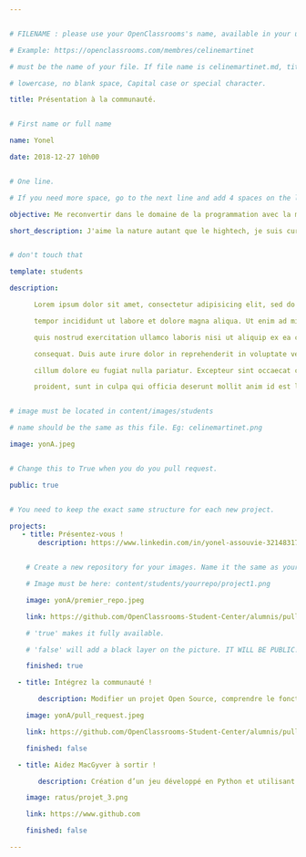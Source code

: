 ```yaml
---


# FILENAME : please use your OpenClassrooms's name, available in your url.

# Example: https://openclassrooms.com/membres/celinemartinet

# must be the name of your file. If file name is celinemartinet.md, title is celinemartinet.

# lowercase, no blank space, Capital case or special character.

title: Présentation à la communauté.


# First name or full name

name: Yonel

date: 2018-12-27 10h00


# One line.

# If you need more space, go to the next line and add 4 spaces on the left, as in 'description'.

objective: Me reconvertir dans le domaine de la programmation avec la meilleure plateforme de formation en ligne OpenClassrooms.

short_description: J'aime la nature autant que le hightech, je suis curieux et cool(je pense). Déterminé à réussir je met tout de mon côté pour réussir.


# don't touch that

template: students

description:

      Lorem ipsum dolor sit amet, consectetur adipisicing elit, sed do eiusmod

      tempor incididunt ut labore et dolore magna aliqua. Ut enim ad minim veniam,

      quis nostrud exercitation ullamco laboris nisi ut aliquip ex ea commodo

      consequat. Duis aute irure dolor in reprehenderit in voluptate velit esse

      cillum dolore eu fugiat nulla pariatur. Excepteur sint occaecat cupidatat non

      proident, sunt in culpa qui officia deserunt mollit anim id est laborum.


# image must be located in content/images/students

# name should be the same as this file. Eg: celinemartinet.png

image: yonA.jpeg


# Change this to True when you do you pull request.

public: true


# You need to keep the exact same structure for each new project.

projects:
   - title: Présentez-vous !
       description: https://www.linkedin.com/in/yonel-assouvie-321483176/


    # Create a new repository for your images. Name it the same as your nickname and profile picture.

    # Image must be here: content/students/yourrepo/project1.png

    image: yonA/premier_repo.jpeg

    link: https://github.com/OpenClassrooms-Student-Center/alumnis/pull/1207/commits

    # 'true' makes it fully available.

    # 'false' will add a black layer on the picture. IT WILL BE PUBLIC!

    finished: true

  - title: Intégrez la communauté !

       description: Modifier un projet Open Source, comprendre le fonctionnement de Git, de Github.

    image: yonA/pull_request.jpeg

    link: https://github.com/OpenClassrooms-Student-Center/alumnis/pull/1207

    finished: false

  - title: Aidez MacGyver à sortir !

       description: Création d’un jeu développé en Python et utilisant PyGame.

    image: ratus/projet_3.png

    link: https://www.github.com

    finished: false

---
```


